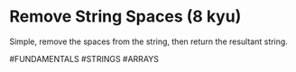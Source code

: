 # Remove String Spaces (8 kyu)

Simple, remove the spaces from the string, then return the resultant string.

#FUNDAMENTALS #STRINGS #ARRAYS